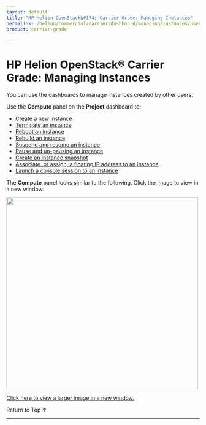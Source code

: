 ```yaml
---
layout: default
title: "HP Helion OpenStack&#174; Carrier Grade: Managing Instances"
permalink: /helion/commercial/carrier/dashboard/managing/instances/users/
product: carrier-grade

---
```

<!--PUBLISHED-->

<script>

function PageRefresh {
onLoad="window.refresh"
}

PageRefresh();

</script>

<!--
<p style="font-size: small;"> <a href="/helion/commercial/carrier/ga1/install/">&#9664; PREV</a> | <a href="/helion/commercial/carrier/ga1/install-overview/">&#9650; UP</a> | <a href="/helion/commercial/carrier/ga1/">NEXT &#9654;</a></p> 
-->

# HP Helion OpenStack&#174; Carrier Grade: Managing Instances

You can use the dashboards to manage instances created by other users. 

Use the **Compute** panel on the **Project** dashboard to:

* [Create a new instance](/helion/commercial/carrier/dashboard/managing/instances/create/)
* [Terminate an instance](/helion/commercial/carrier/dashboard/managing/instances/terminate/)
* [Reboot an instance](/helion/commercial/carrier/dashboard/managing/instances/reboot/)
* [Rebuild an instance](/helion/commercial/carrier/dashboard/managing/instances/rebuild/)
* [Suspend and resume an instance](/helion/commercial/carrier/dashboard/managing/instances/suspend/)
* [Pause and un-pausing an instance](/helion/commercial/carrier/dashboard/managing/instances/pause/)
* [Create an instance snapshot](/helion/commercial/carrier/dashboard/managing/images/public/)
* [Associate, or assign, a floating IP address to an instance](/helion/commercial/carrier/dashboard/managing/instances/ipaddresses/) 
* [Launch a console session to an instance](/helion/commercial/carrier/dashboard/managing/instances/console/)

The **Compute** panel looks similar to the following. Click the image to view in a new window: 

<img src="media/CGH-Helion-Compute" width="500">

<a href="javascript:window.open('/content/documentation/media/CGH-Helion-Compute','_blank','toolbar=no,menubar=no,resizable=yes,scrollbars=yes')">Click here to view a larger image in a new window.</a>


<p><a href="#top" style="padding:14px 0px 14px 0px; text-decoration: none;"> Return to Top &#8593; </a></p>



----
